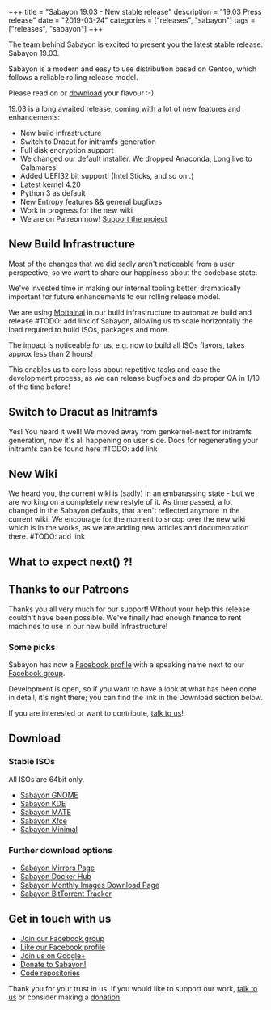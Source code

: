 +++
title = "Sabayon 19.03 - New stable release"
description = "19.03 Press release"
date = "2019-03-24"
categories = ["releases", "sabayon"]
tags = ["releases", "sabayon"]
+++

The team behind Sabayon is excited to present you the latest stable release:
Sabayon 19.03.

Sabayon is a modern and easy to use distribution based on Gentoo,
which follows a reliable rolling release model.

Please read on or [download](/download/) your flavour :-)

19.03 is a long awaited release, coming with a lot of new features and enhancements:

- New build infrastructure
- Switch to Dracut for initramfs generation
- Full disk encryption support
- We changed our default installer. We dropped Anaconda, Long live to Calamares!
- Added UEFI32 bit support! (Intel Sticks, and so on..)
- Latest kernel 4.20
- Python 3 as default
- New Entropy features && general bugfixes
- Work in progress for the new wiki
- We are on Patreon now! [Support the project]()

## New Build Infrastructure

Most of the changes that we did sadly aren't noticeable from a user perspective, so we want to share
our happiness about the codebase state.

We've invested time in making our internal tooling better, dramatically important for future enhancements to our rolling release model.

We are using [Mottainai]() in our build infrastructure to automatize build and release #TODO: add link
of Sabayon, allowing us to scale horizontally the load required to build ISOs, packages and more.

The impact is noticeable for us, e.g. now to build all ISOs flavors, takes approx less than 2 hours!

This enables us to care less about repetitive tasks and ease the development process, as we can release bugfixes and do proper QA in 
1/10 of the time before!

## Switch to Dracut as Initramfs

Yes! You heard it well! We moved away from genkernel-next for initramfs generation, now it's all happening on user side. 
Docs for regenerating your initramfs can be found here #TODO: add link

## New Wiki

We heard you, the current wiki is (sadly) in an embarassing state - but we are working on a completely new restyle of it.
As time passed, a lot changed in the Sabayon defaults, that aren't reflected anymore in the current wiki. We encourage for the moment
to snoop over the new wiki which is in the works, as we are adding new articles and documentation there. #TODO: add link


## What to expect next() ?!

## Thanks to our Patreons

Thanks you all very much for our support! Without your help this release couldn't have been possible. 
We've finally had enough finance to rent machines to use in our new build infrastructure!

### Some picks

Sabayon has now a [Facebook profile](https://www.facebook.com/sabayon.linux)
with a speaking name next to our
[Facebook group](https://www.facebook.com/groups/36125411841).

Development is open, so if you want to have a look at what has been done in
detail, it's right there; you can find the link in the Download section below.

If you are interested or want to contribute, [talk to us](/chat/)!

## Download

### Stable ISOs

All ISOs are 64bit only.

* [Sabayon GNOME](http://dl.sabayon.org/stable/Sabayon_Linux_19.03_amd64_GNOME.iso)
* [Sabayon KDE](http://dl.sabayon.org/stable/Sabayon_Linux_19.03_amd64_KDE.iso)
* [Sabayon MATE](http://dl.sabayon.org/stable/Sabayon_Linux_19.03_amd64_MATE.iso)
* [Sabayon Xfce](http://dl.sabayon.org/stable/Sabayon_Linux_19.03_amd64_Xfce.iso)
* [Sabayon Minimal](http://dl.sabayon.org/stable/Sabayon_Linux_19.03_amd64_Minimal.iso)

### Further download options

* [Sabayon Mirrors Page](/mirrors/)
* [Sabayon Docker Hub](https://hub.docker.com/r/sabayon)
* [Sabayon Monthly Images Download Page](http://dl.sabayon.org/iso/monthly/monthly.html)
* [Sabayon BitTorrent Tracker](http://torrents.sabayon.org/)

## Get in touch with us

* [Join our Facebook group](https://www.facebook.com/groups/36125411841)
* [Like our Facebook profile](https://www.facebook.com/sabayon.linux)
* [Join us on Google+](https://plus.google.com/+sabayon)
* [Donate to Sabayon!](/donate/)
* [Code repositories](https://github.com/Sabayon/)

Thank you for your trust in us. If you would like to support our work,
[talk to us](/chat/) or consider making a [donation](/donate/).
